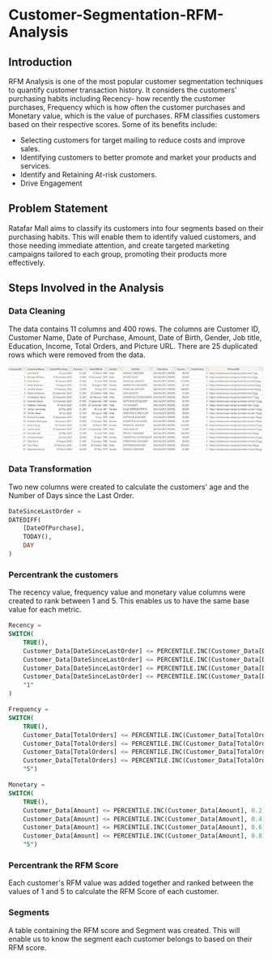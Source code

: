 # Customer-Segmentation-RFM-Analysis

## Introduction

RFM Analysis is one of the most popular customer segmentation techniques to quantify customer transaction history. It considers the customers' purchasing habits including Recency- how recently the customer purchases, Frequency which is how often the customer purchases and Monetary value, which is the value of purchases.  RFM classifies customers based on their respective scores.
Some of its benefits include:
-	Selecting customers for target mailing to reduce costs and improve sales.
-	Identifying customers to better promote and market your products and services.
-	Identify and Retaining At-risk customers.
-	Drive Engagement
  
## Problem Statement
Ratafar Mall aims to classify its customers into four segments based on their purchasing habits. This will enable them to identify valued customers, and those needing immediate attention, and create targeted marketing campaigns tailored to each group, promoting their products more effectively.

## Steps Involved in the Analysis

### Data Cleaning 

The data contains 11 columns and 400 rows. The columns are Customer ID, Customer Name, Date of Purchase, Amount, Date of Birth, Gender, Job title, Education, Income, Total Orders, and Picture URL. There are 25 duplicated rows which were removed from the data.

![](https://github.com/Ratafar22/Customer-Segmentation-RFM-Analysis/blob/main/Pictures/DataPreview.JPG)

### Data Transformation

Two new columns were created to calculate the customers' age and the Number of Days since the Last Order.
```sql
DateSinceLastOrder = 
DATEDIFF(
    [DateOfPurchase], 
    TODAY(),
    DAY
)
```
### Percentrank the customers

The recency value, frequency value and monetary value columns were created to rank between 1 and 5. This enables us to have the same base value for each metric. 
```sql
Recency = 
SWITCH(
    TRUE(),
    Customer_Data[DateSinceLastOrder] <= PERCENTILE.INC(Customer_Data[DateSinceLastOrder],0.2),"5",
    Customer_Data[DateSinceLastOrder] <= PERCENTILE.INC(Customer_Data[DateSinceLastOrder],0.4),"4",
    Customer_Data[DateSinceLastOrder] <= PERCENTILE.INC(Customer_Data[DateSinceLastOrder],0.6),"3",
    Customer_Data[DateSinceLastOrder] <= PERCENTILE.INC(Customer_Data[DateSinceLastOrder],0.8),"2",
    "1"
)
```
```sql
Frequency = 
SWITCH(
    TRUE(),
    Customer_Data[TotalOrders] <= PERCENTILE.INC(Customer_Data[TotalOrders], 0.2), "1",
    Customer_Data[TotalOrders] <= PERCENTILE.INC(Customer_Data[TotalOrders], 0.4), "2",
    Customer_Data[TotalOrders] <= PERCENTILE.INC(Customer_Data[TotalOrders], 0.6), "3",
    Customer_Data[TotalOrders] <= PERCENTILE.INC(Customer_Data[TotalOrders], 0.8), "4",
    "5")
```
```sql
Monetary = 
SWITCH(
    TRUE(),
    Customer_Data[Amount] <= PERCENTILE.INC(Customer_Data[Amount], 0.2), "1",
    Customer_Data[Amount] <= PERCENTILE.INC(Customer_Data[Amount], 0.4), "2",
    Customer_Data[Amount] <= PERCENTILE.INC(Customer_Data[Amount], 0.6), "3",
    Customer_Data[Amount] <= PERCENTILE.INC(Customer_Data[Amount], 0.8), "4",
    "5")
```
### Percentrank the RFM Score

Each customer's RFM value was added together and ranked between the values of 1 and 5 to calculate the RFM Score of each customer.

### Segments 
A table containing the RFM score and Segment was created. This will enable us to know the segment each customer belongs to based on their RFM score.

